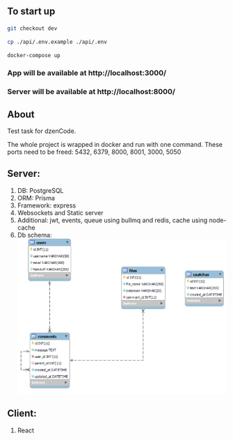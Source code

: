 ## To start up

```bash
git checkout dev
```

```bash
cp ./api/.env.example ./api/.env
```

```bash
docker-compose up
```

### App will be available at http://localhost:3000/

### Server will be available at http://localhost:8000/

## About

Test task for dzenCode.

The whole project is wrapped in docker and run with one command. These ports need to be freed: 5432, 6379, 8000, 8001, 3000, 5050

## Server:

1.  DB: PostgreSQL
2.  ORM: Prisma
3.  Framework: express
4.  Websockets and Static server
5.  Additional: jwt, events, queue using bullmq and redis, cache using node-cache
6.  Db schema: ![DbSchema](./db.png "Db")

## Client:

1.  React
